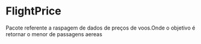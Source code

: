 # FlightPrice
 Pacote referente a raspagem de dados de preços de voos.Onde o objetivo é retornar o menor de passagens aereas 
